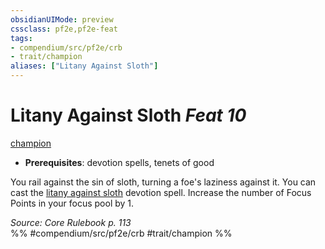 ```yaml
---
obsidianUIMode: preview
cssclass: pf2e,pf2e-feat
tags:
- compendium/src/pf2e/crb
- trait/champion
aliases: ["Litany Against Sloth"]
---
```

# Litany Against Sloth  *Feat 10*  
[champion](/rules/traits/champion.md)  

- **Prerequisites**: devotion spells, tenets of good

You rail against the sin of sloth, turning a foe's laziness against it. You can cast the [litany against sloth](/compendium/spells/litany-against-sloth.md) devotion spell. Increase the number of Focus Points in your focus pool by 1.

*Source: Core Rulebook p. 113*  
%% #compendium/src/pf2e/crb #trait/champion %%